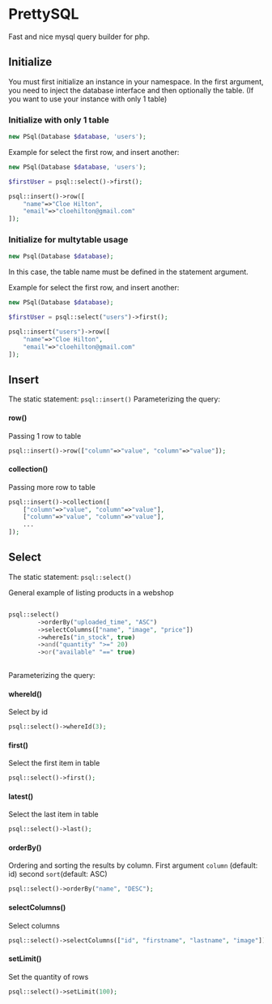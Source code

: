 # PrettySQL
Fast and nice mysql query builder for php.



## Initialize
You must first initialize an instance in your namespace. In the first argument, you need to inject the database interface and then optionally the table. (If you want to use your instance with only 1 table)

### Initialize with only 1 table
```php
new PSql(Database $database, 'users');
```
Example for select the first row, and insert another:
```php
new PSql(Database $database, 'users');

$firstUser = psql::select()->first();

psql::insert()->row([
    "name"=>"Cloe Hilton",
    "email"=>"cloehilton@gmail.com"
]);
```
### Initialize for multytable usage
```php
new Psql(Database $database);
```
In this case, the table name must be defined in the statement argument. 

Example for select the first row, and insert another:
```php
new PSql(Database $database);

$firstUser = psql::select("users")->first();

psql::insert("users")->row([
    "name"=>"Cloe Hilton",
    "email"=>"cloehilton@gmail.com"
]);
```

## Insert
The static statement: `psql::insert()`
Parameterizing the query:
#### row()
Passing 1 row to table
```php
psql::insert()->row(["column"=>"value", "column"=>"value"]);
```
#### collection()
Passing more row to table
```php
psql::insert()->collection([
    ["column"=>"value", "column"=>"value"],
    ["column"=>"value", "column"=>"value"],
    ...
]);
```

## Select
The static statement: `psql::select()`

General example of listing products in a webshop
```php

psql::select()
        ->orderBy("uploaded_time", "ASC")
        ->selectColumns(["name", "image", "price"])
        ->whereIs("in_stock", true)
        ->and("quantity" ">=" 20)
        ->or("available" "==" true)
    
```

Parameterizing the query:

#### whereId()
Select by id
```php
psql::select()->whereId(3);
```

#### first()
Select the first item in table
```php
psql::select()->first();
```

#### latest()
Select the last item in table
```php
psql::select()->last();
```
#### orderBy()
Ordering and sorting the results by column. First argument `column` (default: id) second `sort`(default: ASC)
```php
psql::select()->orderBy("name", "DESC");
```

#### selectColumns()
Select columns
```php
psql::select()->selectColumns(["id", "firstname", "lastname", "image"]);
```

#### setLimit()
Set the quantity of rows
```php
psql::select()->setLimit(100);
```
